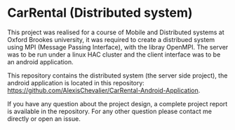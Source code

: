 # CarRental (Distributed system)

This project was realised for a course of Mobile and Distributed systems at Oxford Brookes university, it was required to create a distribued system using MPI (Message Passing Interface), with the libray OpenMPI. The server was to be run under a linux HAC cluster and the client interface was to be an android application.

This repository contains the distributed system (the server side project), the android application is located in this repository: https://github.com/AlexisChevalier/CarRental-Android-Application.

If you have any question about the project design, a complete project report is available in the repository. For any other question please contact me directly or open an issue.
